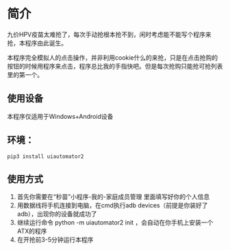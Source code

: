# 简介
九价HPV疫苗太难抢了，每次手动抢根本抢不到，闲时考虑能不能写个程序来抢，本程序由此诞生。

本程序完全模拟人的点击操作，并非利用cookie什么的来抢，只是在点击抢购的按钮的时候用程序来点击，程序总比我的手指快吧。但是每次抢购只能抢可抢列表里的第一个。
## 使用设备
本程序仅适用于Windows+Android设备
## 环境：
```
pip3 install uiautomator2
```
## 使用方式
1. 首先你需要在“秒苗”小程序-我的-家庭成员管理 里面填写好你的个人信息
2. 用数据线将手机连接到电脑，在cmd执行adb devices（前提是你装好了adb），出现你的设备就成功了
3. 继续运行命令 python -m uiautomator2 init ，会自动在你手机上安装一个 ATX的程序
4. 在开抢前3-5分钟运行本程序
